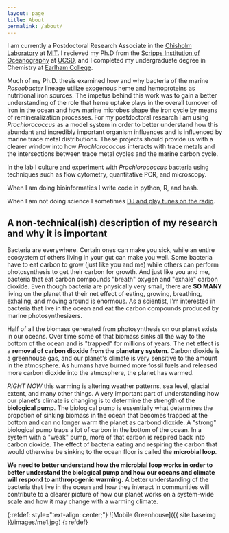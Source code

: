 ```yaml
---
layout: page
title: About
permalink: /about/
---
```


I am currently a Postdoctoral Research Associate in the [Chisholm Laboratory](https://chisholmlab.mit.edu/) at [MIT](http://web.mit.edu/). I recieved my Ph.D from the [Scripps Institution of Oceanography](https://scripps.ucsd.edu/) at [UCSD](http://www.ucsd.edu/), and I completed my undergraduate degree in Chemistry at [Earlham College](http://www.earlham.edu/).

Much of my Ph.D. thesis examined how and why bacteria of the marine _Roseobacter_ lineage utilize exogenous heme and hemoproteins as nutritional iron sources. The impetus behind this work was to gain a better understanding of the role that heme uptake plays in the overall turnover of iron in the ocean and how marine microbes shape the iron cycle by means of remineralization processes. For my postdoctoral research I am using _Prochlorococcus_ as a model system in order to better understand how this abundant and incredibly important organism influences and is influenced by marine trace metal distributions. These projects should provide us with a clearer window into how _Prochlorococcus_ interacts with trace metals and the intersections between trace metal cycles and the marine carbon cycle.

In the lab I culture and experiment with _Prochlorococcus_ bacteria using techniques such as flow cytometry, quantitative PCR, and microscopy.

When I am doing bioinformatics I write code in python, R, and bash.

When I am not doing science I sometimes [DJ and play tunes on the radio](https://soundcloud.com/leatherpurse).

## A non-technical(ish) description of my research and why it is important

Bacteria are everywhere. Certain ones can make you sick, while an entire ecosystem of others living in your gut can make you well. Some bacteria have to eat carbon to grow (just like you and me) while others can perform photosynthesis to get their carbon for growth. And just like you and me, bacteria that eat carbon compounds "breath" oxygen and "exhale" carbon dioxide. Even though bacteria are physically very small, there are __SO MANY__ living on the planet that their net effect of eating, growing, breathing, exhaling, and moving around is enormous. As a scientist, I'm interested in bacteria that live in the ocean and eat the carbon compounds produced by marine photosynthesizers.

Half of all the biomass generated from photosynthesis on our planet exists in our oceans. Over time some of that biomass sinks all the way to the bottom of the ocean and is "trapped" for millions of years. The net effect is a __removal of carbon dioxide from the planetary system__. Carbon dioxide is a greenhouse gas, and our planet's climate is very sensitive to the amount in the atmosphere. As humans have burned more fossil fuels and released more carbon dioxide into the atmosphere, the planet has warmed. 

_RIGHT NOW_ this warming is altering weather patterns, sea level, glacial extent, and many other things. A very important part of understanding how our planet's climate is changing is to determine the strength of the __biological pump__. The biological pump is essentially what determines the propotion of sinking biomass in the ocean that becomes trapped at the bottom and can no longer warm the planet as carbond dioxide. A "strong" biological pump traps a lot of carbon in the bottom of the ocean. In a system with a "weak" pump, more of that carbon is respired back into carbon dioxide. The effect of bacteria eating and respiring the carbon that would otherwise be sinking to the ocean floor is called the __microbial loop__.

__We need to better understand how the microbial loop works in order to better understand the biological pump and how our oceans and climate will respond to anthropogenic warming.__ A better understanding of the bacteria that live in the ocean and how they interact in communities will contribute to a clearer picture of how our planet works on a system-wide scale and how it may change with a warming climate.


{:refdef: style="text-align: center;"}
![Mobile Greenhouse]({{ site.baseimg }}/images/me1.jpg)
{: refdef}


